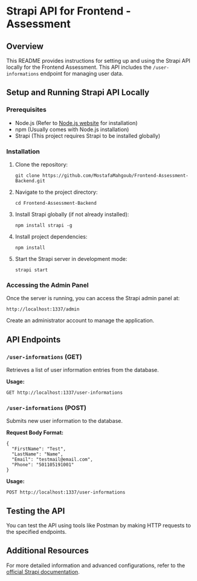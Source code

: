 # Strapi API for Frontend - Assessment

## Overview

This README provides instructions for setting up and using the Strapi API locally for the Frontend Assessment. This API includes the `/user-informations` endpoint for managing user data.

## Setup and Running Strapi API Locally

### Prerequisites

- Node.js (Refer to [Node.js website](https://nodejs.org/) for installation)
- npm (Usually comes with Node.js installation)
- Strapi (This project requires Strapi to be installed globally)

### Installation

1. Clone the repository:
   ```
   git clone https://github.com/MostafaMahgoub/Frontend-Assessment-Backend.git
   ```
2. Navigate to the project directory:
   ```
   cd Frontend-Assessment-Backend
   ```
3. Install Strapi globally (if not already installed):
   ```
   npm install strapi -g
   ```
4. Install project dependencies:
   ```
   npm install
   ```
5. Start the Strapi server in development mode:
   ```
   strapi start
   ```

### Accessing the Admin Panel

Once the server is running, you can access the Strapi admin panel at:

```
http://localhost:1337/admin
```

Create an administrator account to manage the application.

## API Endpoints

### `/user-informations` (GET)

Retrieves a list of user information entries from the database.

**Usage:**

```
GET http://localhost:1337/user-informations
```

### `/user-informations` (POST)

Submits new user information to the database.

**Request Body Format:**

```
{
  "FirstName": "Test",
  "LastName": "Name",
  "Email": "testmail@email.com",
  "Phone": "501105191001"
}
```

**Usage:**

```
POST http://localhost:1337/user-informations
```

## Testing the API

You can test the API using tools like Postman by making HTTP requests to the specified endpoints.

## Additional Resources

For more detailed information and advanced configurations, refer to the [official Strapi documentation](https://strapi.io/documentation).
